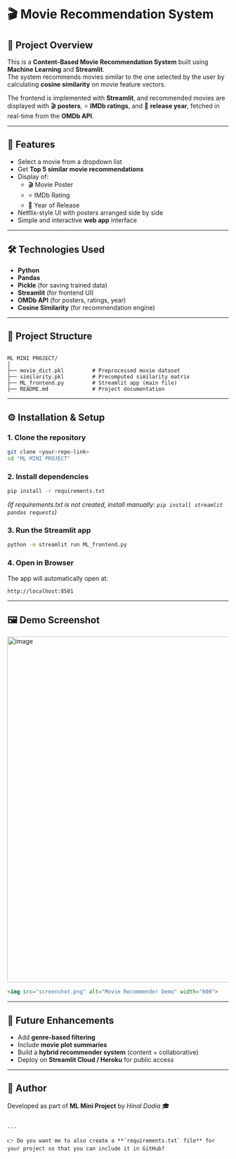 

# 🎬 Movie Recommendation System

## 📌 Project Overview
This is a **Content-Based Movie Recommendation System** built using **Machine Learning** and **Streamlit**.  
The system recommends movies similar to the one selected by the user by calculating **cosine similarity** on movie feature vectors.  

The frontend is implemented with **Streamlit**, and recommended movies are displayed with 🎬 **posters**, ⭐ **IMDb ratings**, and 📅 **release year**, fetched in real-time from the **OMDb API**.

---

## 🚀 Features
- Select a movie from a dropdown list
- Get **Top 5 similar movie recommendations**
- Display of:
  - 🎬 Movie Poster
  - ⭐ IMDb Rating
  - 📅 Year of Release
- Netflix-style UI with posters arranged side by side
- Simple and interactive **web app** interface

---

## 🛠️ Technologies Used
- **Python**
- **Pandas**
- **Pickle** (for saving trained data)
- **Streamlit** (for frontend UI)
- **OMDb API** (for posters, ratings, year)
- **Cosine Similarity** (for recommendation engine)

---

## 📂 Project Structure
```

ML MINI PROJECT/
│
├── movie_dict.pkl         # Preprocessed movie dataset
├── similarity.pkl         # Precomputed similarity matrix
├── ML_frontend.py         # Streamlit app (main file)
├── README.md              # Project documentation

````

---

## ⚙️ Installation & Setup

### 1. Clone the repository
```bash
git clone <your-repo-link>
cd "ML MINI PROJECT"
````

### 2. Install dependencies

```bash
pip install -r requirements.txt
```

*(If requirements.txt is not created, install manually: `pip install streamlit pandas requests`)*

### 3. Run the Streamlit app

```bash
python -m streamlit run ML_frontend.py
```

### 4. Open in Browser

The app will automatically open at:

```
http://localhost:8501
```

---

## 🖼️ Demo Screenshot

<img width="1274" height="787" alt="image" src="https://github.com/user-attachments/assets/afe14cd7-a302-476f-82c0-73edd644deba" />


```html
<img src="screenshot.png" alt="Movie Recommender Demo" width="600">
```

---

## 📌 Future Enhancements

* Add **genre-based filtering**
* Include **movie plot summaries**
* Build a **hybrid recommender system** (content + collaborative)
* Deploy on **Streamlit Cloud / Heroku** for public access

---

## 👤 Author

Developed as part of **ML Mini Project**
by *Hinal Dodia* 🎓

```

---

👉 Do you want me to also create a **`requirements.txt` file** for your project so that you can include it in GitHub?
```
